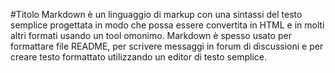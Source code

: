 #Titolo
Markdown è un linguaggio di markup con una sintassi del testo semplice progettata in modo che possa essere convertita in HTML e in molti altri formati usando un tool omonimo. Markdown è spesso usato per formattare file README, per scrivere messaggi in forum di discussioni e per creare testo formattato utilizzando un editor di testo semplice.
